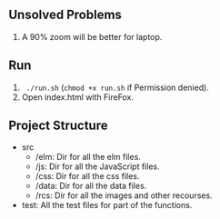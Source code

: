 ## Unsolved Problems
1. A 90% zoom will be better for laptop.

## Run
1. ``` ./run.sh``` (```chmod +x run.sh``` if Permission denied).
2. Open index.html with FireFox.

## Project Structure
* src  
    - /elm: Dir for all the elm files.    
    - /js: Dir for all the JavaScript files.  
    - /css: Dir for all the css files.  
    - /data: Dir for all the data files.  
    - /rcs: Dir for all the images and other recourses.
* test: All the test files for part of the functions.
